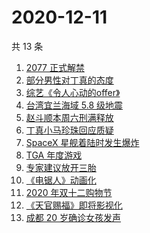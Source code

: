 # 2020-12-11

共 13 条

<!-- BEGIN ZHIHUSEARCH -->
<!-- 最后更新时间 Fri Dec 11 2020 12:08:40 GMT+0800 (CST) -->
1. [2077 正式解禁](https://www.zhihu.com/search?q=赛博朋克2077)
1. [部分男性对丁真的态度](https://www.zhihu.com/search?q=丁真)
1. [综艺《令人心动的offer》](https://www.zhihu.com/search?q=令人心动的offer)
1. [台湾宜兰海域 5.8 级地震](https://www.zhihu.com/search?q=地震)
1. [赵斗顺本周六刑满释放](https://www.zhihu.com/search?q=素媛案)
1. [丁真小马珍珠回应质疑](https://www.zhihu.com/search?q=丁真小马)
1. [SpaceX 星舰着陆时发生爆炸](https://www.zhihu.com/search?q=spacex)
1. [TGA 年度游戏](https://www.zhihu.com/search?q=tga)
1. [专家建议放开三胎](https://www.zhihu.com/search?q=三胎)
1. [《电锯人》动画化](https://www.zhihu.com/search?q=电锯人)
1. [2020 年双十二购物节](https://www.zhihu.com/search?q=双十二)
1. [《天官赐福》即将影视化](https://www.zhihu.com/search?q=天官赐福)
1. [成都 20 岁确诊女孩发声](https://www.zhihu.com/search?q=成都孙女)
<!-- END ZHIHUSEARCH -->
